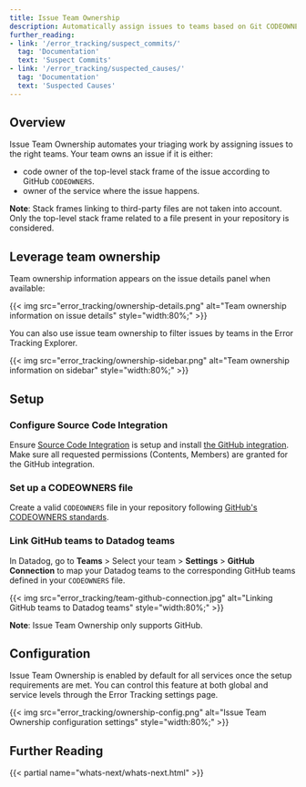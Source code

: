 ```yaml
---
title: Issue Team Ownership
description: Automatically assign issues to teams based on Git CODEOWNERS files.
further_reading:
- link: '/error_tracking/suspect_commits/'
  tag: 'Documentation'
  text: 'Suspect Commits'
- link: '/error_tracking/suspected_causes/'
  tag: 'Documentation'
  text: 'Suspected Causes'
---
```


## Overview

Issue Team Ownership automates your triaging work by assigning issues to the right teams. Your team owns an issue if it is either:
- code owner of the top-level stack frame of the issue according to GitHub `CODEOWNERS`.
- owner of the service where the issue happens.

**Note**: Stack frames linking to third-party files are not taken into account. Only the top-level stack frame related to a file present in your repository is considered.

## Leverage team ownership

Team ownership information appears on the issue details panel when available:

{{< img src="error_tracking/ownership-details.png" alt="Team ownership information on issue details" style="width:80%;" >}}

You can also use issue team ownership to filter issues by teams in the Error Tracking Explorer.

{{< img src="error_tracking/ownership-sidebar.png" alt="Team ownership information on sidebar" style="width:80%;" >}}

## Setup

### Configure Source Code Integration

Ensure [Source Code Integration][1] is setup and install [the GitHub integration][2]. Make sure all requested permissions (Contents, Members) are granted for the GitHub integration.

### Set up a CODEOWNERS file
Create a valid `CODEOWNERS` file in your repository following [GitHub's CODEOWNERS standards][3].

### Link GitHub teams to Datadog teams

In Datadog, go to **Teams** > Select your team > **Settings** > **GitHub Connection** to map your Datadog teams to the corresponding GitHub teams defined in your `CODEOWNERS` file.

{{< img src="error_tracking/team-github-connection.jpg" alt="Linking GitHub teams to Datadog teams" style="width:80%;" >}}

**Note**: Issue Team Ownership only supports GitHub.

## Configuration

Issue Team Ownership is enabled by default for all services once the setup requirements are met. You can control this feature at both global and service levels through the Error Tracking settings page.

{{< img src="error_tracking/ownership-config.png" alt="Issue Team Ownership configuration settings" style="width:80%;" >}}

## Further Reading

{{< partial name="whats-next/whats-next.html" >}}

[1]: /integrations/guide/source-code-integration
[2]: /integrations/github/
[3]: https://docs.github.com/en/repositories/managing-your-repositorys-settings-and-features/customizing-your-repository/about-code-owners